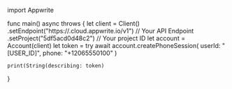 import Appwrite

func main() async throws {
    let client = Client()
      .setEndpoint("https://<REGION>.cloud.appwrite.io/v1") // Your API Endpoint
      .setProject("5df5acd0d48c2") // Your project ID
    let account = Account(client)
    let token = try await account.createPhoneSession(
        userId: "[USER_ID]",
        phone: "+12065550100"
    )

    print(String(describing: token)
}
